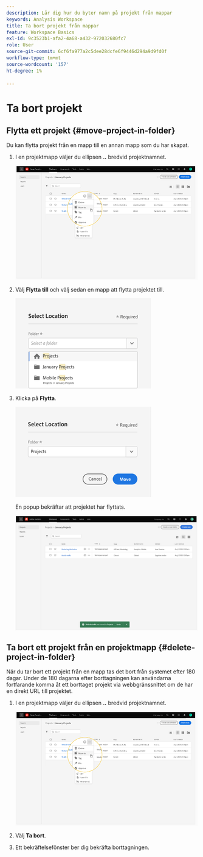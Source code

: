 ```yaml
---
description: Lär dig hur du byter namn på projekt från mappar
keywords: Analysis Workspace
title: Ta bort projekt från mappar
feature: Workspace Basics
exl-id: 9c3523b1-afa2-4a68-a432-972032680fc7
role: User
source-git-commit: 6cf6fa977a2c5dee28dcfe6f9446d294a9d9fd0f
workflow-type: tm+mt
source-wordcount: '157'
ht-degree: 1%

---
```


# Ta bort projekt

<!-- Is this article still needed -->


## Flytta ett projekt {#move-project-in-folder}

Du kan flytta projekt från en mapp till en annan mapp som du har skapat.

1. I en projektmapp väljer du ellipsen **..** bredvid projektnamnet.

   ![Ellipsalternativen.](/help/analysis-workspace/build-workspace-project/assets/move1.png)

1. Välj **Flytta till** och välj sedan en mapp att flytta projektet till.

   ![Fönstret Välj plats.](/help/analysis-workspace/build-workspace-project/assets/move-select-location.png)

1. Klicka på **Flytta**.

   ![Klicka på Flytta.](/help/analysis-workspace/build-workspace-project/assets/move-click-move.png)

   En popup bekräftar att projektet har flyttats.

   ![Flyttningsbekräftelsetjänsten. ](/help/analysis-workspace/build-workspace-project/assets/move-project-moved.png)

## Ta bort ett projekt från en projektmapp {#delete-project-in-folder}

När du tar bort ett projekt från en mapp tas det bort från systemet efter 180 dagar. Under de 180 dagarna efter borttagningen kan användarna fortfarande komma åt ett borttaget projekt via webbgränssnittet om de har en direkt URL till projektet.

1. I en projektmapp väljer du ellipsen **..** bredvid projektnamnet.

   ![Ellipsalternativen.](/help/analysis-workspace/build-workspace-project/assets/move1.png)

1. Välj **Ta bort**.

1. Ett bekräftelsefönster ber dig bekräfta borttagningen.
